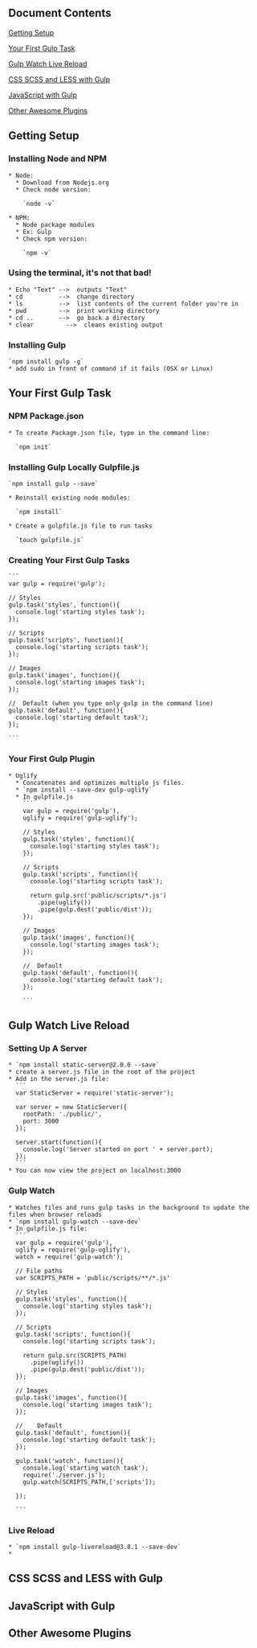 ## Document Contents

[Getting Setup](getting-setup)

[Your First Gulp Task](your-first-gulp-task)

[Gulp Watch Live Reload](gulp-watch-live-reload)

[CSS SCSS and LESS with Gulp](css-scss-and-less-with-gulp)

[JavaScript with Gulp](javascript-with-gulp)

[Other Awesome Plugins](other-awesome-plugins)

##  Getting Setup
  
  ### Installing Node and NPM
  
    * Node: 
      * Download from Nodejs.org
      * Check node version:
      
        `node -v`
        
    * NPM:
      * Node package modules
      * Ex: Gulp
      * Check npm version:
      
        `npm -v`
  
  ### Using the terminal, it's not that bad!
  
    * Echo "Text" -->  outputs "Text"
    * cd          -->  change directory
    * ls          -->  list contents of the current folder you're in
    * pwd         -->  print working directory
    * cd ..       -->  go back a directory
    * clear         -->  cleans existing output
    
  ### Installing Gulp
  
    `npm install gulp -g`
    * add sudo in front of command if it fails (OSX or Linux)
    
## Your First Gulp Task
  
  ### NPM Package.json
  
    * To create Package.json file, type in the command line:
    
      `npm init`
  
  ### Installing Gulp Locally Gulpfile.js
  
    `npm install gulp --save`
    
    * Reinstall existing node modules:
    
      `npm install`
    
    * Create a gulpfile.js file to run tasks
    
      `touch gulpfile.js`
    
  ### Creating Your First Gulp Tasks
    
    ```
    var gulp = require('gulp');

    // Styles
    gulp.task('styles', function(){
      console.log('starting styles task');
    });

    // Scripts
    gulp.task('scripts', function(){
      console.log('starting scripts task');
    });

    // Images
    gulp.task('images', function(){
      console.log('starting images task');
    });
    
    //  Default (when you type only gulp in the command line)
    gulp.task('default', function(){
      console.log('starting default task');
    });

    ```
    
  ### Your First Gulp Plugin
  
    * Uglify
      * Concatenates and optimizes multiple js files.
      * `npm install --save-dev gulp-uglify`
      * In gulpfile.js
        ```
        var gulp = require('gulp'),
        uglify = require('gulp-uglify');

        // Styles
        gulp.task('styles', function(){
          console.log('starting styles task');
        });

        // Scripts
        gulp.task('scripts', function(){
          console.log('starting scripts task');

          return gulp.src('public/scripts/*.js')
            .pipe(uglify())
            .pipe(gulp.dest('public/dist'));
        });

        // Images
        gulp.task('images', function(){
          console.log('starting images task');
        });

        //	Default
        gulp.task('default', function(){
          console.log('starting default task');
        });

        ```
        
## Gulp Watch Live Reload

  ### Setting Up A Server
  
    * `npm install static-server@2.0.0 --save`
    * create a server.js file in the root of the project
    * Add in the server.js file:
      ```
      var StaticServer = require('static-server');

      var server = new StaticServer({
        rootPath: './public/',
        port: 3000
      });

      server.start(function(){
        console.log('Server started on port ' + server.port);
      });
      ```
    * You can now view the project on localhost:3000
    
  ### Gulp Watch
  
    * Watches files and runs gulp tasks in the background to update the files when browser reloads
    * `npm install gulp-watch --save-dev`
    * In gulpfile.js file:
      ```
      var gulp = require('gulp'),
      uglify = require('gulp-uglify'),
      watch = require('gulp-watch');

      // File paths
      var SCRIPTS_PATH = 'public/scripts/**/*.js'

      // Styles
      gulp.task('styles', function(){
        console.log('starting styles task');
      });

      // Scripts
      gulp.task('scripts', function(){
        console.log('starting scripts task');

        return gulp.src(SCRIPTS_PATH)
          .pipe(uglify())
          .pipe(gulp.dest('public/dist'));
      });

      // Images
      gulp.task('images', function(){
        console.log('starting images task');
      });

      //	Default
      gulp.task('default', function(){
        console.log('starting default task');
      });

      gulp.task('watch', function(){
        console.log('starting watch task');
        require('./server.js');
        gulp.watch(SCRIPTS_PATH,['scripts']);

      });

      ```
        
  ### Live Reload
    
    * `npm install gulp-livereload@3.8.1 --save-dev`
    * 
  
  
## CSS SCSS and LESS with Gulp


## JavaScript with Gulp


## Other Awesome Plugins

